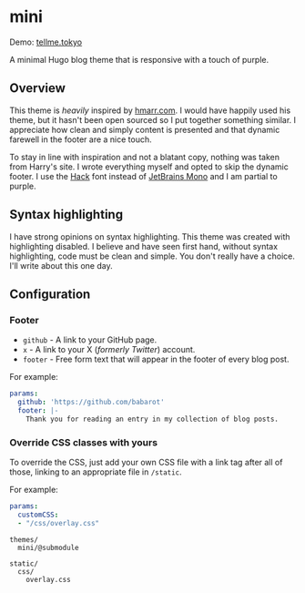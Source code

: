 # mini 

Demo: [tellme.tokyo](https://tellme.tokyo)

A minimal Hugo blog theme that is responsive with a touch of purple.

## Overview

This theme is _heavily_ inspired by [hmarr.com](https://hmarr.com). I would have
happily used his theme, but it hasn't been open sourced so I put together
something similar. I appreciate how clean and simply content is presented and
that dynamic farewell in the footer are a nice touch.

To stay in line with inspiration and not a blatant copy, nothing was taken from
Harry's site. I wrote everything myself and opted to skip the dynamic footer. I
use the [Hack](https://sourcefoundry.org/hack/) font instead of
[JetBrains Mono](https://www.jetbrains.com/lp/mono/) and I am partial to purple.

## Syntax highlighting

I have strong opinions on syntax highlighting. This theme was created with
highlighting disabled. I believe and have seen first hand, without syntax
highlighting, code must be clean and simple. You don't really have a choice.
I'll write about this one day.

## Configuration

### Footer

- `github` - A link to your GitHub page.
- `x` - A link to your X (_formerly Twitter_) account.
- `footer` - Free form text that will appear in the footer of every blog post.

For example:

```yaml
params:
  github: 'https://github.com/babarot'
  footer: |-
    Thank you for reading an entry in my collection of blog posts.
```

### Override CSS classes with yours

To override the CSS, just add your own CSS file with a link tag after all of those, linking to an appropriate file in `/static`.

For example:

```yaml
params:
  customCSS:
  - "/css/overlay.css"
```

```
themes/
  mini/@submodule

static/
  css/
    overlay.css
```
